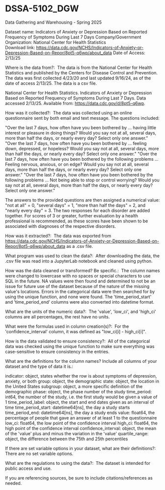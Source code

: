 # DSSA-5102_DGW
Data Gathering and Warehousing - Spring 2025

Dataset name: Indicators of Anxiety or Depression Based on Reported Frequency of Symptoms During Last 7 Days
Company/Government Organization: National Center for Health Statistics <br>
Download link: https://data.cdc.gov/NCHS/Indicators-of-Anxiety-or-Depression-Based-on-Repor/8pt5-q6wp/about_data
Date of Access: 2/13/25

Where is the data from?: ​ The data is from the National Center for Health Statistics and published by the Centers for Disease Control and Prevention. The data was first collected 4/23/20 and last updated 9/16/24, as of the date of access 2/13/25. The data is a csv file.

National Center for Health Statistics. Indicators of Anxiety or Depression Based on Reported Frequency of Symptoms During Last 7 Days. Data accessed 2/13/25. Available from: https://data.cdc.gov/d/8pt5-q6wp.

How was it collected?: ​ The data was collected using an online questionnaire sent by both email and text message. The questions included:

"Over the last 7 days, how often have you been bothered by … having little interest or pleasure in doing things? Would you say not at all, several days, more than half the days, or nearly every day? Select only one answer."
"Over the last 7 days, how often have you been bothered by … feeling down, depressed, or hopeless? Would you say not at all, several days, more than half the days, or nearly every day? Select only one answer."
"Over the last 7 days, how often have you been bothered by the following problems … Feeling nervous, anxious, or on edge? Would you say not at all, several days, more than half the days, or nearly every day? Select only one answer."
"Over the last 7 days, how often have you been bothered by the following problems … Not being able to stop or control worrying? Would you say not at all, several days, more than half the days, or nearly every day? Select only one answer."

The answers to the provided questions are then assigned a numerical value: "not at all" = 0, "several days" = 1, "more than half the days" = 2, and "nearly every day" = 3. The two responses for each disorder are added together. For scores of 3 or greater, further evaluation by a health professional is recommended, as these scores have been shown to be associated with diagnoses of the respective disorders.

How was it extracted?: ​ The data was exported from https://data.cdc.gov/NCHS/Indicators-of-Anxiety-or-Depression-Based-on-Repor/8pt5-q6wp/about_data as a .csv file.

What program was used to clean the data?: ​ After downloading the data, the .csv file was read into a JupyterLab notebook and cleaned using python.

How was the data cleaned or transformed? Be specific.: ​ The column names were changed to lowercase with no spaces or special characters to use SQL in the future. NA values were then found and determined to not be an issue for future use of the dataset because of the nature of the missing value's locations. Errors in the categorical data were then searched for by using the unique function, and none were found. The 'time_period_start' and 'time_period_end' columns were also converted into datetime format.

What are the units of the numeric data?: ​ The 'value', 'low_ci', and 'high_ci' columns are all percentages, the rest have no units.

What were the formulas used in column creation(s)?: ​ For the 'confidence_interval' column, it was defined as "low_ci[i] - high_ci[i]".

How is the data validated to ensure consistency?: ​ All of the categorical data was checked using the unique function to make sure everything was case-sensitive to ensure consistency in the entries.

What are the definitions for the column names? Include all columns of your dataset and the type of data it is.: ​

indicator: object, states whether the row is about symptoms of depression, anxiety, or both
group: object, the demographic
state: object, the location in the United States
subgroup: object, a more specific definition of the demographic
phase: object, the phase number of the study
time_period: int64, the number of the study, i.e. the first study would be given a value of 1
time_period_label: object, the start and end dates given as an interval of time
time_period_start: datetime64[ns], the day a study starts
time_period_end: datetime64[ns], the day a study ends
value: float64, the percentage of people that gave an answer of at least 1 to the questionnaire
low_ci: float64, the low point of the confidence interval
high_ci: float64, the high point of the confidence interval
confidence_interval: object, the mean of the 'value' plus and minus the variation in the 'value'
quartile_range: object, the difference between the 75th and 25th percentiles

If there are set variable options in your dataset, what are their definitions?: ​ There are no set variable options.

What are the regulations to using the data?: ​ The dataset is intended for public access and use.

If you are referencing sources, be sure to include citations/references as needed.
